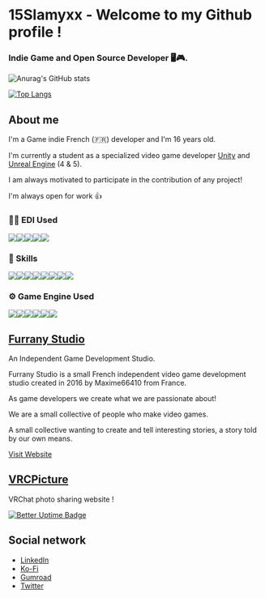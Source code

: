 # 15Slamyxx - Welcome to my Github profile !

### Indie Game and Open Source Developer 🖥🎮.

![Anurag's GitHub stats](https://github-readme-stats.vercel.app/api?username=15Slamyxx&show_icons=true&theme=blue-green)

[![Top Langs](https://github-readme-stats.vercel.app/api/top-langs/?username=15Slamyxx&layout=compact&theme=blue-green)](https://github.com/anuraghazra/github-readme-stats)

<!-- <img src="https://github-readme-streak-stats.herokuapp.com/?user=Maxime66410"/> -->


## About me

I'm a Game indie French (🇫🇷) developer and I'm 16 years old.

I'm currently a student as a specialized video game developer [Unity](https://unity.com/) and [Unreal Engine](https://www.unrealengine.com/en-US) (4 & 5).

I am always motivated to participate in the contribution of any project!

I'm always open for work 👍

### 👩‍💻 EDI Used
<img src="https://img.shields.io/badge/IntelliJ_IDEA-000000.svg?style=for-the-badge&logo=intellij-idea&logoColor=white"/><img src="https://img.shields.io/badge/PyCharm-000000.svg?&style=for-the-badge&logo=PyCharm&logoColor=white"/><img src="https://img.shields.io/badge/Rider-000000?style=for-the-badge&logo=Rider&logoColor=white"/><img src="https://img.shields.io/badge/Visual_Studio-5C2D91?style=for-the-badge&logo=visual%20studio&logoColor=white"/><img src="https://img.shields.io/badge/Visual_Studio_Code-0078D4?style=for-the-badge&logo=visual%20studio%20code&logoColor=white"/>

### 🚀 Skills
<img src="https://img.shields.io/badge/C-00599C?style=for-the-badge&logo=c&logoColor=white"/><img src="https://img.shields.io/badge/C%2B%2B-00599C?style=for-the-badge&logo=c%2B%2B&logoColor=white"/><img src="https://img.shields.io/badge/C%23-239120?style=for-the-badge&logo=c-sharp&logoColor=white"/><img src="https://img.shields.io/badge/Python-3776AB?style=for-the-badge&logo=python&logoColor=white"/><img src="https://img.shields.io/badge/HTML5-E34F26?style=for-the-badge&logo=html5&logoColor=white"/><img src="https://img.shields.io/badge/CSS3-1572B6?style=for-the-badge&logo=css3&logoColor=white"/><img src="https://img.shields.io/badge/VB.NET-5C2D91?style=for-the-badge&logo=visualbasic&logoColor=white"/><img src="https://img.shields.io/badge/Lua-2C2D72?style=for-the-badge&logo=lua&logoColor=white"/>


### ⚙️ Game Engine Used

<img src="https://img.shields.io/badge/Unity-100000?style=for-the-badge&logo=unity&logoColor=white"/><img src="https://img.shields.io/badge/Unreal Engine 4-100000?style=for-the-badge&logo=UnrealEngine&logoColor=white"/><img src="https://img.shields.io/badge/Unreal Engine 5-100000?style=for-the-badge&logo=UnrealEngine&logoColor=white"/><img src="https://img.shields.io/badge/Source-E34F26?style=for-the-badge&logo=valve&logoColor=white"/><img src="https://img.shields.io/badge/Source 2-E34F26?style=for-the-badge&logo=valve&logoColor=white"/><img src="https://img.shields.io/badge/Roblox%20Studio-2875E3?style=for-the-badge&logo=roblox&logoColor=white"/>


## [Furrany Studio](https://furranystudio.fr)

An Independent Game Development Studio.

Furrany Studio is a small French independent video game development studio created in 2016 by Maxime66410 from France.

As game developers we create what we are passionate about!

We are a small collective of people who make video games.

A small collective wanting to create and tell interesting stories, a story told by our own means.

[Visit Website](https://furranystudio.fr)

## [VRCPicture](https://vrcpicture.com)

VRChat photo sharing website !

[![Better Uptime Badge](https://betteruptime.com/status-badges/v1/monitor/ht1j.svg)](https://betteruptime.com/?utm_source=status_badge)

## Social network

- [LinkedIn](https://www.linkedin.com/in/maxime-sanchez-98837015a/)
- [Ko-Fi](https://ko-fi.com/maxime66410)
- [Gumroad](https://furranystudio.gumroad.com)
- [Twitter](https://twitter.com/Maxime66410)



<!--
**Maxime66410/Maxime66410** is a ✨ _special_ ✨ repository because its `README.md` (this file) appears on your GitHub profile.

Here are some ideas to get you started:

- 🔭 I’m currently working on ...
- 🌱 I’m currently learning ...
- 👯 I’m looking to collaborate on ...
- 🤔 I’m looking for help with ...
- 💬 Ask me about ...
- 📫 How to reach me: ...
- 😄 Pronouns: ...
- ⚡ Fun fact: ...
-->
